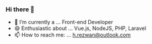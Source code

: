 ### Hi there 👋

- 🔭 I’m currently a ... Front-end Developer
- 😄 Enthusiastic about ... Vue.js, NodeJS, PHP, Laravel
- 📫 How to reach me: ... h.rezwan@outlook.com

